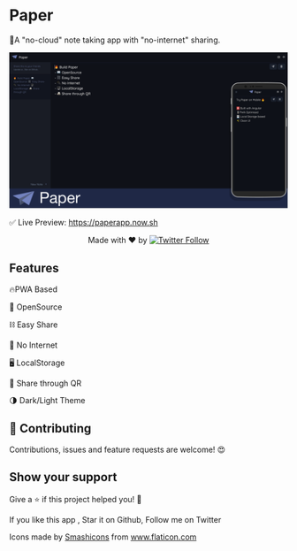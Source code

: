# Paper

🚀A "no-cloud" note taking app with "no-internet" sharing.

[![Paper](https://github.com/JP1016/Paper/blob/master/preview.png?raw=true 'Paper')]()

✅ Live Preview: <a href="https://paperapp.now.sh/" target="_BLANK">https://paperapp.now.sh</a>

  <p align="center">
   Made with ❤️ by <a href="https://twitter.com/JP1016v1"><img alt="Twitter Follow" src="https://img.shields.io/twitter/follow/jp1016v1?style=social"> </a>
  </p>


## Features

🔥PWA Based

📖 OpenSource

⛓️ Easy Share

🔌 No Internet

🖥️ LocalStorage

📠 Share through QR

🌗 Dark/Light Theme

## 🤝 Contributing

Contributions, issues and feature requests are welcome! 😍

## Show your support

Give a ⭐️ if this project helped you! 🥰

If you like this app , Star it on Github, Follow me on Twitter


<div>Icons made by <a href="https://www.flaticon.com/authors/smashicons" title="Smashicons">Smashicons</a> from <a href="https://www.flaticon.com/"             title="Flaticon">www.flaticon.com</a></div>
